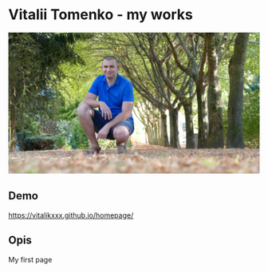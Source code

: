 # Vitalii Tomenko - my works

![Vitalii](images/Vitalii.jpeg)

## Demo

https://vitalikxxx.github.io/homepage/

## Opis

My first page
